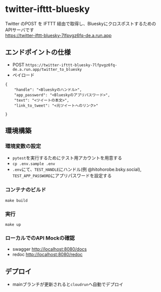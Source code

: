 # twitter-ifttt-bluesky
Twitter のPOST を IFTTT 経由で取得し、BlueskyにクロスポストするためのAPIサーバです  
https://twitter-ifttt-bluesky-7lfpvgz6fq-de.a.run.app

## エンドポイントの仕様
- POST `https://twitter-ifttt-bluesky-7lfpvgz6fq-de.a.run.app/twitter_to_bluesky`
- ペイロード
```
{
    "handle": "<Blueskyのハンドル>",
    "app_password": "<Blueskyのアプリパスワード>",
    "text": "<ツイートの本文>",
    "link_to_tweet": "<元ツイートへのリンク>"

}
```

## 環境構築
### 環境変数の設定
- `pytest`を実行するためにテスト用アカウントを用意する
- `cp .env.sample .env`
- `.env`にて、`TEST_HANDLE`にハンドル(例 @hitohorobe.bsky.social), `TEST_APP_PASSWORD`にアプリパスワードを設定する

### コンテナのビルド
`make build`

### 実行
`make up`

### ローカルでのAPI Mockの確認
- swagger [http://localhost:8080/docs](http://localhost:8080/docs)
- redoc [http://localhost:8080/redoc](http://localhost:8080/redoc)


## デプロイ
- mainブランチが更新されると`cloudrun`へ自動でデプロイ
